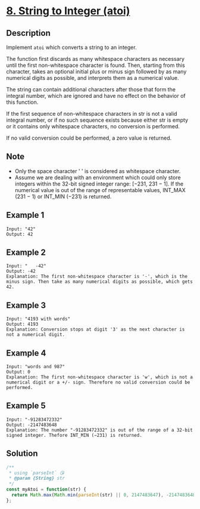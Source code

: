 # [8. String to Integer (atoi)](https://leetcode.com/problems/string-to-integer-atoi/)

## Description

Implement `atoi` which converts a string to an integer.

The function first discards as many whitespace characters as necessary until the first non-whitespace character is found. Then, starting from this character, takes an optional initial plus or minus sign followed by as many numerical digits as possible, and interprets them as a numerical value.

The string can contain additional characters after those that form the integral number, which are ignored and have no effect on the behavior of this function.

If the first sequence of non-whitespace characters in str is not a valid integral number, or if no such sequence exists because either str is empty or it contains only whitespace characters, no conversion is performed.

If no valid conversion could be performed, a zero value is returned.

## Note

- Only the space character ' ' is considered as whitespace character.
- Assume we are dealing with an environment which could only store integers within the 32-bit signed integer range: [−231,  231 − 1]. If the numerical value is out of the range of representable values, INT_MAX (231 − 1) or INT_MIN (−231) is returned.

## Example 1

```example
Input: "42"
Output: 42
```

## Example 2

```example
Input: "   -42"
Output: -42
Explanation: The first non-whitespace character is '-', which is the minus sign. Then take as many numerical digits as possible, which gets 42.
```

## Example 3

```example
Input: "4193 with words"
Output: 4193
Explanation: Conversion stops at digit '3' as the next character is not a numerical digit.
```

## Example 4

```example
Input: "words and 987"
Output: 0
Explanation: The first non-whitespace character is 'w', which is not a numerical digit or a +/- sign. Therefore no valid conversion could be performed.
```

## Example 5

```example
Input: "-91283472332"
Output: -2147483648
Explanation: The number "-91283472332" is out of the range of a 32-bit signed integer. Thefore INT_MIN (−231) is returned.
```

## Solution

```javascript
/**
 * using `parseInt` 😘
 * @param {String} str
 */
const myAtoi = function(str) {
  return Math.max(Math.min(parseInt(str) || 0, 2147483647), -2147483648)
};
```

